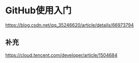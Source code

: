 # GitHub使用入门
https://blog.csdn.net/qq_35246620/article/details/66973794

## 补充
https://cloud.tencent.com/developer/article/1504684
